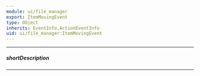 ```yaml
---
module: ui/file_manager
export: ItemMovingEvent
type: Object
inherits: EventInfo,ActionEventInfo
uid: ui/file_manager:ItemMovingEvent
---
```

---
##### shortDescription
<!-- Description goes here -->

---
<!-- Description goes here -->